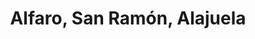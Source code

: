---
title: Alfaro, San Ramón, Alajuela
url: /alfaro-san-ramon-alajuela/
latitude: 10.078
longitude: -84.51
---